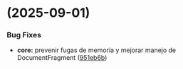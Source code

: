 #  (2025-09-01)


### Bug Fixes

* **core:** prevenir fugas de memoria y mejorar manejo de DocumentFragment ([951eb6b](https://github.com/kkokotero/boxels/commit/951eb6b6ea7964f58f9cb1fc4c5cf90256fa2000))



